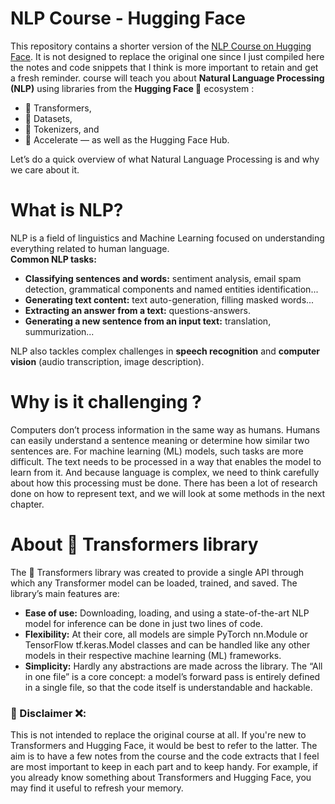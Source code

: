 # NLP Course - Hugging Face
This repository contains a shorter version of the [NLP Course on Hugging Face](https://huggingface.co/learn/nlp-course/). It is not designed to replace the original one since I just compiled here the notes and code snippets that I think is more important to retain and get a fresh reminder.
course will teach you about **Natural Language Processing (NLP)** using libraries from the **Hugging Face 🤗** ecosystem :
- 🤗 Transformers, 
- 🤗 Datasets,
- 🤗 Tokenizers, and
- 🤗 Accelerate — as well as the Hugging Face Hub.


Let’s do a quick overview of what Natural Language Processing is and why we care about it.  
# What is NLP?
NLP is a field of linguistics and Machine Learning focused on understanding everything related to human language.   
**Common NLP tasks:**
- **Classifying sentences and words:** sentiment analysis, email spam detection, grammatical components and named entities identification...
- **Generating text content:** text auto-generation, filling masked words...
- **Extracting an answer from a text:** questions-answers.
- **Generating a new sentence from an input text:** translation, summurization...
  
NLP also tackles complex challenges in **speech recognition** and **computer vision** (audio transcription, image description).

# Why is it challenging ?
Computers don’t process information in the same way as humans. Humans can easily understand a sentence meaning or determine how similar two sentences are. For machine learning (ML) models, such tasks are more difficult. The text needs to be processed in a way that enables the model to learn from it. And because language is complex, we need to think carefully about how this processing must be done.
There has been a lot of research done on how to represent text, and we will look at some methods in the next chapter.  

# About 🤗 Transformers library
The 🤗 Transformers library was created to provide a single API through which any Transformer model can be loaded, trained, and saved. The library’s main features are:
- **Ease of use:** Downloading, loading, and using a state-of-the-art NLP model for inference can be done in just two lines of code.
- **Flexibility:** At their core, all models are simple PyTorch nn.Module or TensorFlow tf.keras.Model classes and can be handled like any other models in their respective machine learning (ML) frameworks.
- **Simplicity:** Hardly any abstractions are made across the library. The “All in one file” is a core concept: a model’s forward pass is entirely defined in a single file, so that the code itself is understandable and hackable.

  
### 🛑 Disclaimer ❌: 
This is not intended to replace the original course at all.
If you're new to Transformers and Hugging Face, it would be best to refer to the latter.
The aim is to have a few notes from the course and the code extracts that I feel are most important to keep in each part and to keep handy.
For example, if you already know something about Transformers and Hugging Face, you may find it useful to refresh your memory.

